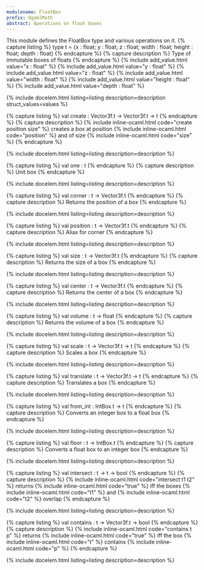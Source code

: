 ```yaml
---
modulename: FloatBox 
prefix: OgamlMath
abstract: Operations on float boxes 
---
```



This module defines the FloatBox type and various operations on it. 
{% capture listing %}
type t = {x : float; y : float; z : float; width : float; height : float; depth : float}
{% endcapture %}
{% capture description %}
Type of immutable boxes of floats 
{% endcapture %}
{% include add_value.html value="x : float" %}
{% include add_value.html value="y : float" %}
{% include add_value.html value="z : float" %}
{% include add_value.html value="width : float" %}
{% include add_value.html value="height : float" %}
{% include add_value.html value="depth : float" %}

{% include docelem.html listing=listing description=description struct_values=values %}

{% capture listing %}
val create : Vector3f.t -> Vector3f.t -> t
{% endcapture %}
{% capture description %}
{% include inline-ocaml.html code="create position size" %} creates a box at position {% include inline-ocaml.html code="position" %} and
 of size {% include inline-ocaml.html code="size" %} 
{% endcapture %}

{% include docelem.html listing=listing description=description  %}

{% capture listing %}
val one : t
{% endcapture %}
{% capture description %}
Unit box 
{% endcapture %}

{% include docelem.html listing=listing description=description  %}

{% capture listing %}
val corner : t -> Vector3f.t
{% endcapture %}
{% capture description %}
Returns the position of a box 
{% endcapture %}

{% include docelem.html listing=listing description=description  %}

{% capture listing %}
val position : t -> Vector3f.t
{% endcapture %}
{% capture description %}
Alias for corner 
{% endcapture %}

{% include docelem.html listing=listing description=description  %}

{% capture listing %}
val size : t -> Vector3f.t
{% endcapture %}
{% capture description %}
Returns the size of a box 
{% endcapture %}

{% include docelem.html listing=listing description=description  %}

{% capture listing %}
val center : t -> Vector3f.t
{% endcapture %}
{% capture description %}
Returns the center of a box 
{% endcapture %}

{% include docelem.html listing=listing description=description  %}

{% capture listing %}
val volume : t -> float
{% endcapture %}
{% capture description %}
Returns the volume of a box 
{% endcapture %}

{% include docelem.html listing=listing description=description  %}

{% capture listing %}
val scale : t -> Vector3f.t -> t
{% endcapture %}
{% capture description %}
Scales a box 
{% endcapture %}

{% include docelem.html listing=listing description=description  %}

{% capture listing %}
val translate : t -> Vector3f.t -> t
{% endcapture %}
{% capture description %}
Translates a box 
{% endcapture %}

{% include docelem.html listing=listing description=description  %}

{% capture listing %}
val from_int : IntBox.t -> t
{% endcapture %}
{% capture description %}
Converts an integer box to a float box 
{% endcapture %}

{% include docelem.html listing=listing description=description  %}

{% capture listing %}
val floor : t -> IntBox.t
{% endcapture %}
{% capture description %}
Converts a float box to an integer box 
{% endcapture %}

{% include docelem.html listing=listing description=description  %}

{% capture listing %}
val intersect : t -> t -> bool
{% endcapture %}
{% capture description %}
{% include inline-ocaml.html code="intersect t1 t2" %} returns {% include inline-ocaml.html code="true" %} iff the boxes {% include inline-ocaml.html code="t1" %} and {% include inline-ocaml.html code="t2" %} overlap 
{% endcapture %}

{% include docelem.html listing=listing description=description  %}

{% capture listing %}
val contains : t -> Vector3f.t -> bool
{% endcapture %}
{% capture description %}
{% include inline-ocaml.html code="contains t p" %} returns {% include inline-ocaml.html code="true" %} iff the box {% include inline-ocaml.html code="t" %} contains {% include inline-ocaml.html code="p" %} 
{% endcapture %}

{% include docelem.html listing=listing description=description  %}

